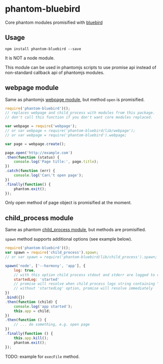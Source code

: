 # phantom-bluebird

Core phantom modules promisified with [bluebird](https://github.com/petkaantonov/bluebird/blob/master/API.md)


## Usage

```
npm install phantom-bluebird --save
```

It is NOT a node module.

This module can be used in phantomjs scripts to use promise api instead of non-standard callback api of phantomjs modules.


## webpage module

Same as phantomjs [webpage module](http://phantomjs.org/api/webpage/), but method `open` is promisified.

```js
require('phantom-bluebird')();
// replaces webpage and child_process with modules from this package.
// don't call this function if you don't want core modules replaced.

var webpage = require('webpage');
// or var webpage = require('phantom-bluebird/lib/webpage');
// or var webpage = require('phantom-bluebird').webpage;

var page = webpage.create();

page.open('http://example.com')
.then(function (status) {
    console.log('Page title:', page.title);
})
.catch(function (err) {
    console.log('Can\'t open page');
})
.finally(function() {
    phantom.exit(); 
});
```

Only open method of page object is promisified at the moment.


## child_process module

Same as phantom [child_process module](http://phantomjs.org/api/child_process/), but methods are promisified.

`spawn` method supports additional options (see example below).


```js
require('phantom-bluebird')();
var spawn = require('child_process').spawn;
// or var spawn = require('phantom-bluebird/lib/child_process').spawn;

spawn('node', ['--harmony', 'app'], {
    log: true,
    // with this option child process stdout and stderr are logged to console
    startedLog: 'started'
    // promise will resolve when child process logs string containing "started"
    // without 'startedLog' option, promise will resolve immediately
})
.bind({})
.then(function (child) {
    console.log('app started');
    this.app = child;
})
.then(function () {
    // ... do something, e.g. open page
})
.finally(function () {
    this.app.kill();
    phantom.exit();
});
```

TODO: example for `execFile` method.
